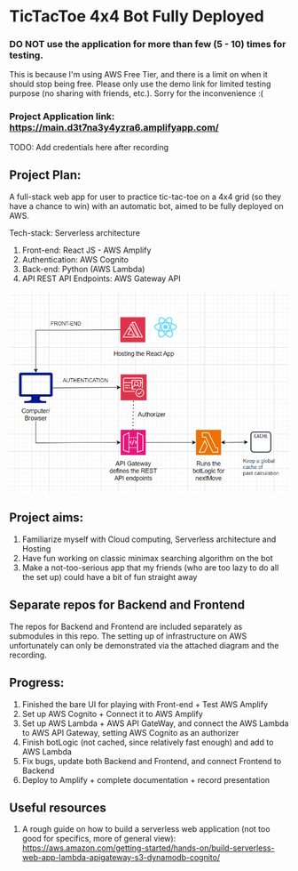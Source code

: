 # TicTacToe 4x4 Bot Fully Deployed

### DO NOT use the application for more than few (5 - 10) times for testing.
This is because I'm using AWS Free Tier, and there is a limit on when it should stop being free. Please only use the demo link for limited testing purpose (no sharing with friends, etc.). Sorry for the inconvenience :(

### Project Application link: https://main.d3t7na3y4yzra6.amplifyapp.com/

TODO: Add credentials here after recording

## Project Plan:
A full-stack web app for user to practice tic-tac-toe on a 4x4 grid (so they have a chance to win)
with an automatic bot, aimed to be fully deployed on AWS.

Tech-stack: Serverless architecture

1. Front-end: React JS - AWS Amplify
2. Authentication: AWS Cognito
3. Back-end: Python (AWS Lambda)
4. API REST API Endpoints: AWS Gateway API

![Alt text](architecture.png)

## Project aims:
1. Familiarize myself with Cloud computing, Serverless architecture and Hosting
2. Have fun working on classic minimax searching algorithm on the bot
3. Make a not-too-serious app that my friends (who are too lazy to do all the set up) could have a bit of fun straight away

## Separate repos for Backend and Frontend
The repos for Backend and Frontend are included separately as submodules in this repo. The setting up of infrastructure on AWS unfortunately can only be demonstrated via the attached diagram and the recording.

## Progress:
1. Finished the bare UI for playing with Front-end + Test AWS Amplify
2. Set up AWS Cognito + Connect it to AWS Amplify
3. Set up AWS Lambda + AWS API GateWay, and connect the AWS Lambda to AWS API Gateway, setting AWS Cognito as an authorizer
4. Finish botLogic (not cached, since relatively fast enough) and add to AWS Lambda
5. Fix bugs, update both Backend and Frontend, and connect Frontend to Backend
6. Deploy to Amplify + complete documentation + record presentation

## Useful resources
1. A rough guide on how to build a serverless web application (not too good for specifics, more of general view): https://aws.amazon.com/getting-started/hands-on/build-serverless-web-app-lambda-apigateway-s3-dynamodb-cognito/ 
